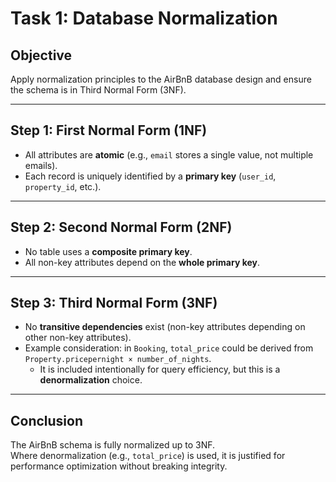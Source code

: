 # Task 1: Database Normalization

## Objective
Apply normalization principles to the AirBnB database design and ensure the schema is in Third Normal Form (3NF).

---

## Step 1: First Normal Form (1NF)
- All attributes are **atomic** (e.g., `email` stores a single value, not multiple emails).
- Each record is uniquely identified by a **primary key** (`user_id`, `property_id`, etc.).

---

## Step 2: Second Normal Form (2NF)
- No table uses a **composite primary key**. 
- All non-key attributes depend on the **whole primary key**.

---

## Step 3: Third Normal Form (3NF)
- No **transitive dependencies** exist (non-key attributes depending on other non-key attributes).
- Example consideration: in `Booking`, `total_price` could be derived from `Property.pricepernight × number_of_nights`. 
  - It is included intentionally for query efficiency, but this is a **denormalization** choice.

---

## Conclusion
The AirBnB schema is fully normalized up to 3NF.  
Where denormalization (e.g., `total_price`) is used, it is justified for performance optimization without breaking integrity.